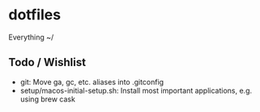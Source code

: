 # dotfiles

Everything ~/


## Todo / Wishlist

- git: Move ga, gc, etc. aliases into .gitconfig
- setup/macos-initial-setup.sh: Install most important applications, e.g. using brew cask